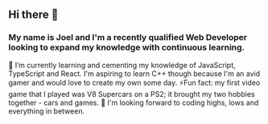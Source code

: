 ## Hi there 👋
### My name is Joel and I'm a recently qualified Web Developer looking to expand my knowledge with continuous learning. 

🌱 I’m currently learning and cementing my knowledge of JavaScript, TypeScript and React. I'm aspiring to learn C++ though because I'm an avid gamer and would love to create my own some day. 
⚡Fun fact: my first video game that I played was V8 Supercars on a PS2; it brought my two hobbies together - cars and games. 
👀 I'm looking forward to coding highs, lows and everything in between. 
